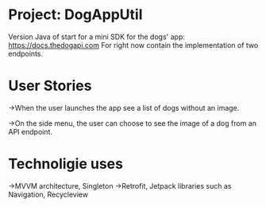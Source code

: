 # Project: DogAppUtil

Version Java of start for a mini SDK for the dogs' app: https://docs.thedogapi.com
For right now contain the implementation of two endpoints.

# User Stories

->When the user launches the app see a list of dogs without an image.

->On the side menu, the user can choose to see the image of a dog from an API endpoint.

# Technoligie uses
->MVVM architecture, Singleton
->Retrofit, Jetpack libraries such as Navigation, Recycleview



